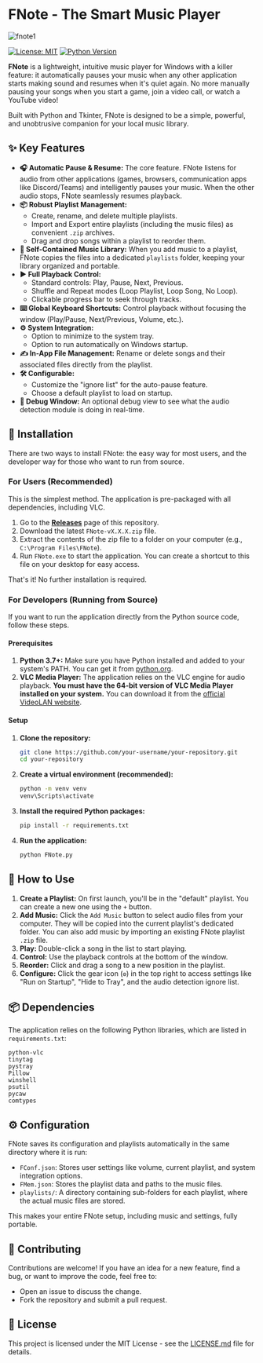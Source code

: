 # FNote - The Smart Music Player

![fnote1](https://github.com/user-attachments/assets/43a9d059-db2e-4c78-a80e-502918682a44)


[![License: MIT](https://img.shields.io/badge/License-MIT-yellow.svg)](https://opensource.org/licenses/MIT)
[![Python Version](https://img.shields.io/badge/python-3.7+-blue.svg)](https://www.python.org/downloads/)

**FNote** is a lightweight, intuitive music player for Windows with a killer feature: it automatically pauses your music when any other application starts making sound and resumes when it's quiet again. No more manually pausing your songs when you start a game, join a video call, or watch a YouTube video!

Built with Python and Tkinter, FNote is designed to be a simple, powerful, and unobtrusive companion for your local music library.

## ✨ Key Features

-   **🎧 Automatic Pause & Resume:** The core feature. FNote listens for audio from other applications (games, browsers, communication apps like Discord/Teams) and intelligently pauses your music. When the other audio stops, FNote seamlessly resumes playback.
-   **📦 Robust Playlist Management:**
    -   Create, rename, and delete multiple playlists.
    -   Import and Export entire playlists (including the music files) as convenient `.zip` archives.
    -   Drag and drop songs within a playlist to reorder them.
-   **📂 Self-Contained Music Library:** When you add music to a playlist, FNote copies the files into a dedicated `playlists` folder, keeping your library organized and portable.
-   **▶️ Full Playback Control:**
    -   Standard controls: Play, Pause, Next, Previous.
    -   Shuffle and Repeat modes (Loop Playlist, Loop Song, No Loop).
    -   Clickable progress bar to seek through tracks.
-   **⌨️ Global Keyboard Shortcuts:** Control playback without focusing the window (Play/Pause, Next/Previous, Volume, etc.).
-   **⚙️ System Integration:**
    -   Option to minimize to the system tray.
    -   Option to run automatically on Windows startup.
-   **✍️ In-App File Management:** Rename or delete songs and their associated files directly from the playlist.
-   **🛠️ Configurable:**
    -   Customize the "ignore list" for the auto-pause feature.
    -   Choose a default playlist to load on startup.
-   **🐞 Debug Window:** An optional debug view to see what the audio detection module is doing in real-time.

## 💾 Installation

There are two ways to install FNote: the easy way for most users, and the developer way for those who want to run from source.

### For Users (Recommended)

This is the simplest method. The application is pre-packaged with all dependencies, including VLC.

1.  Go to the [**Releases**](https://github.com/your-username/your-repository/releases) page of this repository.
2.  Download the latest `FNote-vX.X.X.zip` file.
3.  Extract the contents of the zip file to a folder on your computer (e.g., `C:\Program Files\FNote`).
4.  Run `FNote.exe` to start the application. You can create a shortcut to this file on your desktop for easy access.

That's it! No further installation is required.

### For Developers (Running from Source)

If you want to run the application directly from the Python source code, follow these steps.

#### Prerequisites

1.  **Python 3.7+:** Make sure you have Python installed and added to your system's PATH. You can get it from [python.org](https://www.python.org/).
2.  **VLC Media Player:** The application relies on the VLC engine for audio playback. **You must have the 64-bit version of VLC Media Player installed on your system.** You can download it from the [official VideoLAN website](https://www.videolan.org/vlc/).

#### Setup

1.  **Clone the repository:**
    ```bash
    git clone https://github.com/your-username/your-repository.git
    cd your-repository
    ```

2.  **Create a virtual environment (recommended):**
    ```bash
    python -m venv venv
    venv\Scripts\activate
    ```

3.  **Install the required Python packages:**
    ```bash
    pip install -r requirements.txt
    ```

4.  **Run the application:**
    ```bash
    python FNote.py
    ```

## 🚀 How to Use

1.  **Create a Playlist:** On first launch, you'll be in the "default" playlist. You can create a new one using the `+` button.
2.  **Add Music:** Click the `Add Music` button to select audio files from your computer. They will be copied into the current playlist's dedicated folder. You can also add music by importing an existing FNote playlist `.zip` file.
3.  **Play:** Double-click a song in the list to start playing.
4.  **Control:** Use the playback controls at the bottom of the window.
5.  **Reorder:** Click and drag a song to a new position in the playlist.
6.  **Configure:** Click the gear icon (`⚙️`) in the top right to access settings like "Run on Startup", "Hide to Tray", and the audio detection ignore list.

## 📦 Dependencies

The application relies on the following Python libraries, which are listed in `requirements.txt`:

```
python-vlc
tinytag
pystray
Pillow
winshell
psutil
pycaw
comtypes
```

## ⚙️ Configuration

FNote saves its configuration and playlists automatically in the same directory where it is run:
-   `FConf.json`: Stores user settings like volume, current playlist, and system integration options.
-   `FMem.json`: Stores the playlist data and paths to the music files.
-   `playlists/`: A directory containing sub-folders for each playlist, where the actual music files are stored.

This makes your entire FNote setup, including music and settings, fully portable.

## 🤝 Contributing

Contributions are welcome! If you have an idea for a new feature, find a bug, or want to improve the code, feel free to:

-   Open an issue to discuss the change.
-   Fork the repository and submit a pull request.

## 📜 License

This project is licensed under the MIT License - see the [LICENSE.md](LICENSE.md) file for details.
